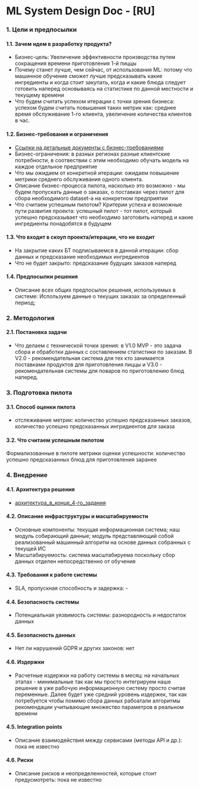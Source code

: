 # ML System Design Doc - [RU]

### 1. Цели и предпосылки
#### 1.1. Зачем идем в разработку продукта?

- Бизнес-цель: Увеличение эффективности производства путем сокращения времени приготовления 1-й пиццы
- Почему станет лучше, чем сейчас, от использования ML: потому что машинное обучение сможет лучше предсказывать какие ингредиенты и когда стоит закупать, когда и какие блюда следует готовить наперед основываясь на статистике по данной местности и текущему времени
- Что будем считать успехом итерации с точки зрения бизнеса: успехом будем считать повышения таких метрик как: среднее время обслуживание 1-го клиента, увеличение количества клиентов в час.

#### 1.2. Бизнес-требования и ограничения

- [Ссылки на детальные документы с бизнес-требованиями](task1.md)
- Бизнес-ограничения: в разных регионах разные клиентские потребности, в соотвествии с этим необходимо обучать модель на каждое отдельное предприятие
- Что мы ожидаем от конкретной итерации: ожидаем повышение метрики среднего обслуживания одного клиента.
- Описание бизнес-процесса пилота, насколько это возможно - мы будем пропускать данные о заказах, о поставках через пилот для сбора необходимого dataset-а на конкретном предприятии
- Что считаем успешным пилотом? Критерии успеха и возможные пути развития проекта: успешный пилот - тот пилот, который успешно предсказывает что необходимо заготовить наперед и какие ингредиенты понадобятся в будущем

#### 1.3. Что входит в скоуп проекта/итерации, что не входит

- На закрытие каких БТ подписываемся в данной итерации: сбор данных и предсказание необходимых ингредиентов 
- Что не будет закрыто: предсказание будущих заказов наперед

#### 1.4. Предпосылки решения

- Описание всех общих предпосылок решения, используемых в системе: Используем данные о текущих заказах за определенный период; 

### 2. Методология

#### 2.1. Постановка задачи

- Что делаем с технической точки зрения: в V1.0 MVP - это задача сбора и обработки данных с составлением статистики по заказам. В V2.0 - рекомендательная система для тех кто занимается поставками продуктов для приготовления пиццы и V3.0 - рекомендательная системы для поваров по приготовлению блюд наперед.

### 3. Подготовка пилота

#### 3.1. Способ оценки пилота

- отслеживание метрик: количество успешно предсказанных заказов, количество успешно предсказанных ингридиентов для заказа

#### 3.2. Что считаем успешным пилотом

Формализованные в пилоте метрики оценки успешности: количество успешно предсказанных блюд для приготовления заранее

### 4. Внедрение 

#### 4.1. Архитектура решения

- [архитектура_в_конце_4-го_задания](task4.md)

#### 4.2. Описание инфраструктуры и масштабируемости

- Основные компоненты: текущая информационная система; наш модуль собирающий данные; модуль представляющий собой реализованный машинный алгоритм на основе данных собранных с текущей ИС
- Масштабируемость: система масштабируема поскольку сбор данных отделен непосредственно от обучения

#### 4.3. Требования к работе системы

- SLA, пропускная способность и задержка: -

#### 4.4. Безопасность системы

- Потенциальная уязвимость системы: разнородность и недостаток данных

#### 4.5. Безопасность данных

- Нет ли нарушений GDPR и других законов: нет

#### 4.6. Издержки

- Расчетные издержки на работу системы в месяц: на начальных этапах - минимальные так как мы просто интегрируем наше решение в уже рабочую информационную систему просто считая переменные. Далее будет уже средний уровень издержек, так как потребуется чтобы помимо сбора данных рабоатали алгоритмы рекомендации учитывающие множество параметров в реальном времени

#### 4.5. Integration points

- Описание взаимодействия между сервисами (методы API и др.): пока не известно

#### 4.6. Риски

- Описание рисков и неопределенностей, которые стоит предусмотреть: пока не известно